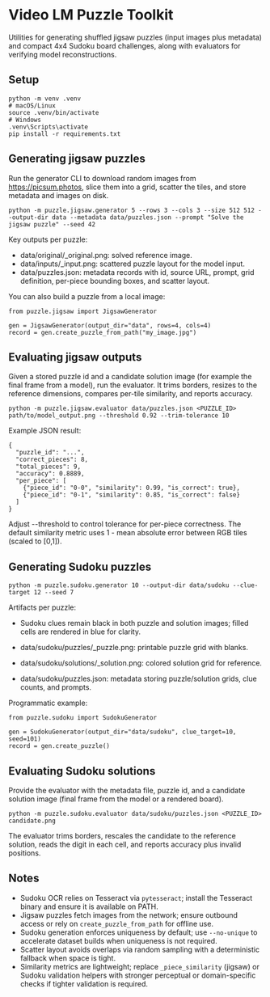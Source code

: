 # Video LM Puzzle Toolkit

Utilities for generating shuffled jigsaw puzzles (input images plus metadata) and compact 4x4 Sudoku board challenges, along with evaluators for verifying model reconstructions.

## Setup

```
python -m venv .venv
# macOS/Linux
source .venv/bin/activate
# Windows
.venv\Scripts\activate
pip install -r requirements.txt
```

## Generating jigsaw puzzles

Run the generator CLI to download random images from https://picsum.photos, slice them into a grid, scatter the tiles, and store metadata and images on disk.

```
python -m puzzle.jigsaw.generator 5 --rows 3 --cols 3 --size 512 512 --output-dir data --metadata data/puzzles.json --prompt "Solve the jigsaw puzzle" --seed 42
```

Key outputs per puzzle:

- data/original/<id>_original.png: solved reference image.
- data/inputs/<id>_input.png: scattered puzzle layout for the model input.
- data/puzzles.json: metadata records with id, source URL, prompt, grid definition, per-piece bounding boxes, and scatter layout.

You can also build a puzzle from a local image:

```
from puzzle.jigsaw import JigsawGenerator

gen = JigsawGenerator(output_dir="data", rows=4, cols=4)
record = gen.create_puzzle_from_path("my_image.jpg")
```

## Evaluating jigsaw outputs

Given a stored puzzle id and a candidate solution image (for example the final frame from a model), run the evaluator. It trims borders, resizes to the reference dimensions, compares per-tile similarity, and reports accuracy.

```
python -m puzzle.jigsaw.evaluator data/puzzles.json <PUZZLE_ID> path/to/model_output.png --threshold 0.92 --trim-tolerance 10
```

Example JSON result:

```
{
  "puzzle_id": "...",
  "correct_pieces": 8,
  "total_pieces": 9,
  "accuracy": 0.8889,
  "per_piece": [
    {"piece_id": "0-0", "similarity": 0.99, "is_correct": true},
    {"piece_id": "0-1", "similarity": 0.85, "is_correct": false}
  ]
}
```

Adjust --threshold to control tolerance for per-piece correctness. The default similarity metric uses 1 - mean absolute error between RGB tiles (scaled to [0,1]).

## Generating Sudoku puzzles

```
python -m puzzle.sudoku.generator 10 --output-dir data/sudoku --clue-target 12 --seed 7
```

Artifacts per puzzle:
- Sudoku clues remain black in both puzzle and solution images; filled cells are rendered in blue for clarity.

- data/sudoku/puzzles/<id>_puzzle.png: printable puzzle grid with blanks.
- data/sudoku/solutions/<id>_solution.png: colored solution grid for reference.
- data/sudoku/puzzles.json: metadata storing puzzle/solution grids, clue counts, and prompts.

Programmatic example:

```
from puzzle.sudoku import SudokuGenerator

gen = SudokuGenerator(output_dir="data/sudoku", clue_target=10, seed=101)
record = gen.create_puzzle()
```

## Evaluating Sudoku solutions

Provide the evaluator with the metadata file, puzzle id, and a candidate solution image (final frame from the model or a rendered board).

```
python -m puzzle.sudoku.evaluator data/sudoku/puzzles.json <PUZZLE_ID> candidate.png
```

The evaluator trims borders, rescales the candidate to the reference solution, reads the digit in each cell, and reports accuracy plus invalid positions.

## Notes

- Sudoku OCR relies on Tesseract via `pytesseract`; install the Tesseract binary and ensure it is available on PATH.
- Jigsaw puzzles fetch images from the network; ensure outbound access or rely on `create_puzzle_from_path` for offline use.
- Sudoku generation enforces uniqueness by default; use `--no-unique` to accelerate dataset builds when uniqueness is not required.
- Scatter layout avoids overlaps via random sampling with a deterministic fallback when space is tight.
- Similarity metrics are lightweight; replace `_piece_similarity` (jigsaw) or Sudoku validation helpers with stronger perceptual or domain-specific checks if tighter validation is required.
